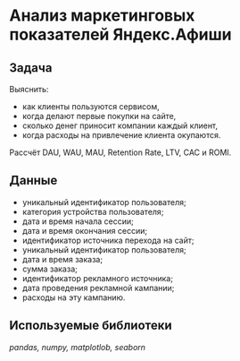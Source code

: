 # Анализ маркетинговых показателей Яндекс.Афиши

## Задача
Выяснить:
- как клиенты пользуются сервисом,
- когда делают первые покупки на сайте,
- сколько денег приносит компании каждый клиент,
- когда расходы на привлечение клиента окупаются.

Рассчёт DAU, WAU, MAU, Retention Rate, LTV, CAC и ROMI.

## Данные

- уникальный идентификатор пользователя;
- категория устройства пользователя;
- дата и время начала сессии;
- дата и время окончания сессии;
- идентификатор источника перехода на сайт;
- уникальный идентификатор пользователя;
- дата и время заказа;
- сумма заказа;
- идентификатор рекламного источника;
- дата проведения рекламной кампании;
- расходы на эту кампанию.


## Используемые библиотеки
*pandas, numpy, matplotlob, seaborn*
